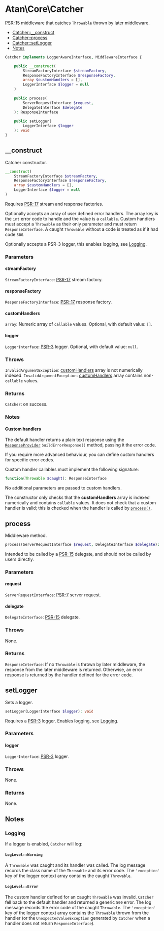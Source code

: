 # Atan\Core\Catcher
[PSR-15](http://www.php-fig.org/psr/psr-15/) middleware that catches `Throwable` thrown by later middleware.
* [Catcher::__construct](#__construct)
* [Catcher::process](#process)
* [Catcher::setLogger](#setlogger)
* [Notes](#notes-1)
```php
Catcher implements LoggerAwareInterface, MiddlewareInterface {

    public __construct(
        StreamFactoryInterface $streamFactory,
        ResponseFactoryInterface $responseFactory,
        array $customHandlers = [],
        LoggerInterface $logger = null
    )
    
    public process(
        ServerRequestInterface $request,
        DelegateInterface $delegate
    ): ResponseInterface
    
    public setLogger(
        LoggerInterface $logger
    ): void
}
```

## __construct
Catcher constructor.
```php
__construct(
    StreamFactoryInterface $streamFactory,
    ResponseFactoryInterface $responseFactory,
    array $customHandlers = [],
    LoggerInterface $logger = null
)
```
Requires [PSR-17](http://www.php-fig.org/psr/psr-17/) stream and response factories.

Optionally accepts an array of user defined error handlers. The array key is the `int` error code to handle and the value is a `callable`. Custom handlers must accept a `Throwable` as their only parameter and must return `ResponseInterface`. A caught `Throwable` without a code is treated as if it had code `500`.

Optionally accepts a PSR-3 logger, this enables logging, see [Logging](#logging).

### Parameters
#### streamFactory
`StreamFactoryInterface`: [PSR-17](http://www.php-fig.org/psr/psr-17/) stream factory.

#### responseFactory
`ResponseFactoryInterface`: [PSR-17](http://www.php-fig.org/psr/psr-17/) response factory.

#### customHandlers
`array`: Numeric array of `callable` values. Optional, with default value: `[]`.

#### logger
`LoggerInterface`: [PSR-3](http://www.php-fig.org/psr/psr-3/) logger. Optional, with default value: `null`.

### Throws
`InvalidArgumentException`: [customHandlers](#customhandlers) array is not numerically indexed.
`InvalidArgumentException`: [customHandlers](#customhandlers) array contains non-`callable` values.

### Returns
`Catcher`: on success.

### Notes
#### Custom handlers
The default handler returns a plain text response using the [`ResponseProvider`](https://github.com/atanvarno69/core/blob/master/docs/ResponseProvider.md) `buildErrorResponse()` method, passing it the error code.

If you require more advanced behaviour, you can define custom handlers for specific error codes.

Custom handler callables must implement the following signature:
```php
function(Throwable $caught): ResponseInterface
```
No additional parameters are passed to custom handlers.

The constructor only checks that the **customHandlers** array is indexed numerically and contains `callable` values. It does not check that a custom handler is valid; this is checked when the handler is called by [`process()`](#process).

## process
Middleware method.
```php
process(ServerRequestInterface $request, DelegateInterface $delegate): ResponseInterface
```
Intended to be called by a [PSR-15](http://www.php-fig.org/psr/psr-15/) delegate, and should not be called by users directly.

### Parameters
#### request
`ServerRequestInterface`: [PSR-7](http://www.php-fig.org/psr/psr-7/) server request.

#### delegate
`DelegateInterface`: [PSR-15](http://www.php-fig.org/psr/psr-15/) delegate.

### Throws
None.

### Returns
`ResponseInterface`: If no `Throwable` is thrown by later middleware, the response from the later middleware is returned. Otherwise, an error response is returned by the handler defined for the error code.
  
## setLogger
Sets a logger.
```php
setLogger(LoggerInterface $logger): void
```
Requires a [PSR-3](http://www.php-fig.org/psr/psr-3/) logger. Enables logging, see [Logging](#logging).

### Parameters
#### logger
`LoggerInterface`: [PSR-3](http://www.php-fig.org/psr/psr-3/) logger.

### Throws
None.

### Returns
None.

## Notes
### Logging
If a logger is enabled, `Catcher` will log:
#### `LogLevel::Warning`
A `Throwable` was caught and its handler was called. The log message records the class name of the `Throwable` and its error code. The `'exception'` key of the logger context array contains the caught `Throwable`.
#### `LogLevel::Error`
The custom handler defined for an caught `Throwable` was invalid. `Catcher` fell back to the default handler and returned a generic `500` error. The log message records the error code of the caught `Throwable`. The `'exception'` key of the logger context array contains the `Throwable` thrown from the handler (or the `UnexpectedValueException` generated by `Catcher` when a handler does not return `ResponseInterface`).
